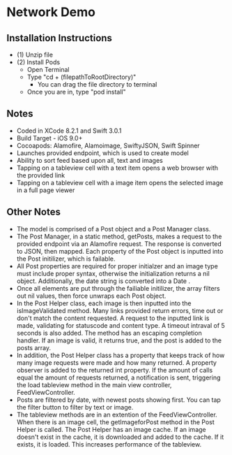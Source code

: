 # Network Demo

## Installation Instructions
* (1) Unzip file
* (2) Install Pods
  * Open Terminal
  * Type "cd + \(filepathToRootDirectory)"
    * You can drag the file directory to terminal   
  * Once you are in, type "pod install"

## Notes
* Coded in XCode 8.2.1 and Swift 3.0.1
* Build Target - iOS 9.0+
* Cocoapods: Alamofire, Alamoimage, SwiftyJSON, Swift Spinner
* Launches provided endpoint, which is used to create model
* Ability to sort feed based upon all, text and images
* Tapping on a tableview cell with a text item opens a web browser with the provided link
* Tapping on a tableview cell with a image item opens the selected image in a full page viewer

## Other Notes
* The model is comprised of a Post object and a Post Manager class. 
* The Post Manager, in a static method, getPosts, makes a request to the provided endpoint via an Alamofire request. The response is converted to JSON, then mapped. Each property of the Post object is inputted into the Post initilizer, which is failable.
* All Post properties are required for proper initialzer and an image type must include proper syntax, otherwise the initialization returns a nil object. Additionally, the date string is converted into a Date .
* Once all elements are put through the failiable initilizer, the array filters out nil values, then force unwraps each Post object.
* In the Post Helper class, each image is then inputted into the isImageValidated method. Many links provided return errors, time out or don't match the content requested. A request to the inputted link is made, validating for statuscode and content type. A timeout intraval of 5 seconds is also added. The method has an escaping completion handler. If an image is valid, it returns true, and the post is added to the posts array. 
* In addition, the Post Helper class has a property that keeps track of how many image requests were made and how many returned. A property observer is added to the returned int property. If the amount of calls equal the amount of requests returned, a notification is sent, triggering the load tableview method in the main view controller, FeedViewController.
* Posts are filtered by date, with newest posts showing first. You can tap the filter button to filter by text or image.
* The tableview methods are in an extention of the FeedViewController. When there is an image cell, the getImageforPost method in the Post Helper is called. The Post Helper has an image cache. If an image doesn't exist in the cache, it is downloaded and added to the cache. If it exists, it is loaded. This increases performance of the tableview.



